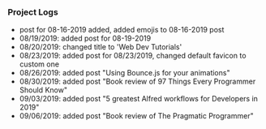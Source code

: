 ### Project Logs 
* post for 08-16-2019 added, added emojis to 08-16-2019 post
* 08/19/2019: added post for 08-19-2019
* 08/20/2019: changed title to 'Web Dev Tutorials'
* 08/23/2019: added post for 08/23/2019, changed default favicon to custom one
* 08/26/2019: added post "Using Bounce.js for your animations"
* 08/30/2019: added post "Book review of 97 Things Every Programmer Should Know"
* 09/03/2019: added post "5 greatest Alfred workflows for Developers in 2019"
* 09/06/2019: added post "Book review of The Pragmatic Programmer"

